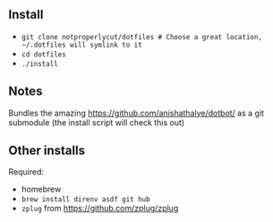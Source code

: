 ## Install

- `git clone notproperlycut/dotfiles # Choose a great location, ~/.dotfiles will symlink to it`
- `cd dotfiles`
- `./install`

## Notes

Bundles the amazing https://github.com/anishathalye/dotbot/ as a git submodule (the install script will check this out)

## Other installs

Required:
- homebrew
- `brew install direnv asdf git hub`
- `zplug` from https://github.com/zplug/zplug
